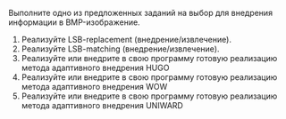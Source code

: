 Выполните одно из предложенных заданий на выбор для внедрения информации в BMP-изображение.
1. Реализуйте LSB-replacement (внедрение/извлечение).
2. Реализуйте LSB-matching (внедрение/извлечение).
3. Реализуйте или внедрите в свою программу готовую реализацию метода адаптивного внедрения HUGO
4. Реализуйте или внедрите в свою программу готовую реализацию метода адаптивного внедрения WOW
5. Реализуйте или внедрите в свою программу готовую реализацию метода адаптивного внедрения UNIWARD
